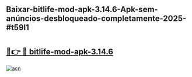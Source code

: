 ## Baixar-bitlife-mod-apk-3.14.6-Apk-sem-anúncios-desbloqueado-completamente-2025-#t59l1

# <h2><a href="https://ainizakaria.my?title=bitlife-mod-apk-3.14.6&ref=22M">🔗👉 🔴 bitlife-mod-apk-3.14.6</a></h2>

[![acn](https://github.com/user-attachments/assets/0f9c940e-d8b0-45ae-aac7-cd30a18b3e1c)](https://ainizakaria.my?title=bitlife-mod-apk-3.14.6&ref=22M)


